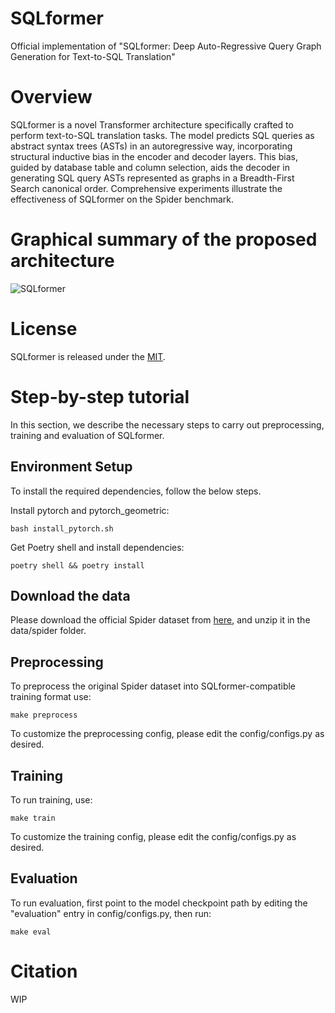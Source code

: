 # SQLformer

Official implementation of "SQLformer: Deep Auto-Regressive Query Graph Generation for Text-to-SQL Translation"

# Overview

SQLformer is a novel Transformer architecture specifically crafted to perform text-to-SQL translation tasks. The model predicts SQL queries as abstract syntax trees (ASTs) in an autoregressive way, incorporating structural inductive bias in the encoder and decoder layers. This bias, guided by database table and column selection, aids the decoder in generating SQL query ASTs represented as graphs in a Breadth-First Search canonical order. Comprehensive experiments illustrate the effectiveness of SQLformer on the Spider benchmark.

# Graphical summary of the proposed architecture

![SQLformer](https://github.com/AdrianBZG/SQLformer_Private/assets/8275330/205f393f-d967-47d2-b913-cf95dac2bb04)

# License

SQLformer is released under the [MIT](LICENSE).

# Step-by-step tutorial

In this section, we describe the necessary steps to carry out preprocessing, training and evaluation of SQLformer.

## Environment Setup

To install the required dependencies, follow the below steps.

Install pytorch and pytorch_geometric:

`bash install_pytorch.sh`

Get Poetry shell and install dependencies:

`poetry shell && poetry install`

## Download the data

Please download the official Spider dataset from [here](https://yale-lily.github.io/spider), and unzip it in the data/spider folder.

## Preprocessing

To preprocess the original Spider dataset into SQLformer-compatible training format use:

`make preprocess`

To customize the preprocessing config, please edit the config/configs.py as desired.

## Training

To run training, use:

`make train`

To customize the training config, please edit the config/configs.py as desired.

## Evaluation

To run evaluation, first point to the model checkpoint path by editing the "evaluation" entry in config/configs.py, then run:

`make eval`

# Citation

WIP
